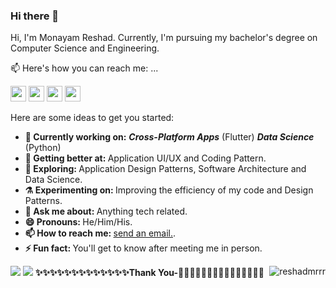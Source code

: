 <h3>Hi there 👋</h3>

<p>Hi, I'm Monayam Reshad. Currently, I'm pursuing my bachelor's degree on Computer Science and Engineering.</p>

<p>📫 Here's how you can reach me: ...</p>
<p>
  <a href="https://www.twitter.com/reshadmrrr"><img src="https://img.shields.io/badge/twitter-%231DA1F2.svg?&style=for-the-badge&logo=twitter&logoColor=white" height=25></a>
  <a href="https://www.linkedin.com/in/monayam-reshad-714297144/"><img src="https://img.shields.io/badge/linkedin-%230077B5.svg?&style=for-the-badge&logo=linkedin&logoColor=white" height=25></a>
  <a href="https://www.instagram.com/reshadmrrr"><img src="https://img.shields.io/badge/instagram-%23E4405F.svg?&style=for-the-badge&logo=instagram&logoColor=white" height=25></a>
<!--   <a href="https://medium.com/@rehsadmrrr"><img src="https://img.shields.io/badge/medium-%2312100E.svg?&style=for-the-badge&logo=medium&logoColor=white" height=25></a> -->
  <a href="https://www.facebook.com/rehsadmrrr"><img src="https://img.shields.io/badge/facebook-%230A0A0A.svg?&style=for-the-badge&logo=dev-dot-to&logoColor=white" height=25></a>
</p>



Here are some ideas to get you started:
<ul>
  <li>
    <b>🔭 Currently working on:</b> <b><i>Cross-Platform Apps</b></i> (Flutter) <b><i>Data Science</i></b> (Python)
  </li>
  <li>
    <b>🌱 Getting better at:  </b>  Application UI/UX and Coding Pattern.
  </li>
  <li>
    <b>🤔 Exploring: </b> Application Design Patterns, Software Architecture and Data Science.
  </li>
  <li>
    <b>⚗️ Experimenting on: </b> Improving the efficiency of my code and Design Patterns.
  </li>
  <li>
    <b>💬 Ask me about: </b> Anything tech related.
  </li>
  <li>  
    <b>😄 Pronouns: </b> He/Him/His.
  </li>  
  <li>
    <b>📫 How to reach me: </b> <a href="mailto:reshadmrrr@gmail.com">send an email.</a>.
  </li>
  <li>
    <b>⚡ Fun fact:  </b> You'll get to know after meeting me in person.
  </li>  
</ul>


<img src="https://github-readme-stats.vercel.app/api?username=reshadmrrr&show_icons=true&include_all_commits=true">
<img src="https://github-readme-stats.vercel.app/api/top-langs/?username=reshadmrrr&layout=compact" />
<b>✨✨✨✨✨✨✨✨✨✨✨✨✨Thank You-🙏🏼✨✨✨✨✨✨✨✨✨✨✨✨✨</b>
<img align='right' src="https://komarev.com/ghpvc/?username=reshadmrrr" alt="reshadmrrr" />

